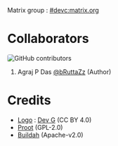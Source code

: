 Matrix group : [#devc:matrix.org](https://matrix.to/#/!nEmTMcQUkCipApdYVE:matrix.org?via=matrix.org) 

# Collaborators

<img src="https://img.shields.io/github/contributors/bruttazz/devc?style=flat-square" alt="GitHub contributors" style="border-radius: 4px" >

1. Agraj P Das [@bRuttaZz](https://github.com/bruttazz) (Author)

# Credits <tag id="credits">
* [Logo](https://github.com/bRuttaZz/devc/blob/main/assets/tad_hd.png) : [Dev G](https://www.instagram.com/dev.g.__) (CC BY 4.0)
* [Proot](https://github.com/proot-me/proot) (GPL-2.0)
* [Buildah](https://github.com/containers/buildah) (Apache-v2.0) 
